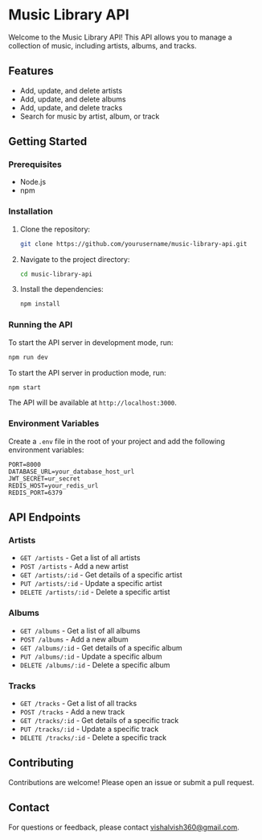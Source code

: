 # Music Library API

Welcome to the Music Library API! This API allows you to manage a collection of music, including artists, albums, and tracks.

## Features

- Add, update, and delete artists
- Add, update, and delete albums
- Add, update, and delete tracks
- Search for music by artist, album, or track

## Getting Started

### Prerequisites

- Node.js
- npm

### Installation

1. Clone the repository:
    ```sh
    git clone https://github.com/yourusername/music-library-api.git
    ```
2. Navigate to the project directory:
    ```sh
    cd music-library-api
    ```
3. Install the dependencies:
    ```sh
    npm install
    ```

### Running the API

To start the API server in development mode, run:
```sh
npm run dev
```

To start the API server in production mode, run:
```sh
npm start
```

The API will be available at `http://localhost:3000`.

### Environment Variables

Create a `.env` file in the root of your project and add the following environment variables:

```
PORT=8000
DATABASE_URL=your_database_host_url
JWT_SECRET=ur_secret
REDIS_HOST=your_redis_url
REDIS_PORT=6379
```

## API Endpoints

### Artists

- `GET /artists` - Get a list of all artists
- `POST /artists` - Add a new artist
- `GET /artists/:id` - Get details of a specific artist
- `PUT /artists/:id` - Update a specific artist
- `DELETE /artists/:id` - Delete a specific artist

### Albums

- `GET /albums` - Get a list of all albums
- `POST /albums` - Add a new album
- `GET /albums/:id` - Get details of a specific album
- `PUT /albums/:id` - Update a specific album
- `DELETE /albums/:id` - Delete a specific album

### Tracks

- `GET /tracks` - Get a list of all tracks
- `POST /tracks` - Add a new track
- `GET /tracks/:id` - Get details of a specific track
- `PUT /tracks/:id` - Update a specific track
- `DELETE /tracks/:id` - Delete a specific track

## Contributing

Contributions are welcome! Please open an issue or submit a pull request.


## Contact

For questions or feedback, please contact [vishalvish360@gmail.com](mailto:vishalvish360@gmail.com).

